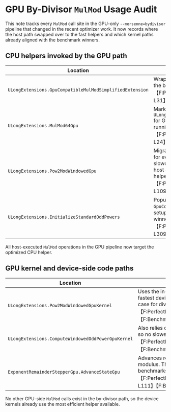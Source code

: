 # GPU By-Divisor `MulMod` Usage Audit

This note tracks every `MulMod` call site in the GPU-only `--mersenne=bydivisor` pipeline that changed in the recent optimizer work. It now records where the host path swapped over to the fast helpers and which kernel paths already aligned with the benchmark winners.

## CPU helpers invoked by the GPU path

| Location | Notes |
| --- | --- |
| `ULongExtensions.GpuCompatibleMulModSimplifiedExtension` | Wraps `GpuUInt128.MulModSimplified` so host code mirrors the benchmark winner without reimplementing GPU logic.【F:PerfectNumbers.Core/ULongExtensions.Gpu.cs†L23-L31】 |
| `ULongExtensions.MulMod64Gpu` | Marked obsolete; migrate to `ULongExtensions.GpuCompatibleMulModSimplifiedExtension` for GPU-compatible host code or `GpuUInt128.MulMod` when running inside kernels.【F:PerfectNumbers.Core/ULongExtensions.Gpu.cs†L17-L24】 |
| `ULongExtensions.Pow2ModWindowedGpu` | Migrated to call `GpuCompatibleMulModSimplifiedExtension` for every square and multiply, eliminating the 6–18× slowdown that the shim introduced while executing on the host and aligning host math with the new production helper.【F:PerfectNumbers.Core/ULongExtensions.Gpu.cs†L39-L109】 |
| `ULongExtensions.InitializeStandardOddPowers` | Populates the odd-power table through `GpuCompatibleMulModSimplifiedExtension`, so the host setup costs now match the GPU-compatible benchmark winner.【F:PerfectNumbers.Core/ULongExtensions.Gpu.cs†L286-L309】 |

All host-executed `MulMod` operations in the GPU pipeline now target the optimized CPU helper.

## GPU kernel and device-side code paths

| Location | Notes |
| --- | --- |
| `ULongExtensions.Pow2ModWindowedGpuKernel` | Uses the in-place `GpuUInt128.MulMod` helper, which benchmarks as the fastest device-compatible option when the modulus fits in 64 bits—the case for divisor scans.【F:PerfectNumbers.Core/ULongExtensions.Gpu.cs†L112-L149】【F:Benchmarks.txt†L604-L614】 |
| `ULongExtensions.ComputeWindowedOddPowerGpuKernel` | Also relies on the in-place helper while iterating the odd-power ladder, so no slower variants are in play.【F:PerfectNumbers.Core/ULongExtensions.Gpu.cs†L153-L181】【F:Benchmarks.txt†L604-L614】 |
| `ExponentRemainderStepperGpu.AdvanceStateGpu` | Advances residues via `_currentResidue.MulMod` with the cached modulus. This matches the in-place approach validated by the GPU benchmarks, so nothing to fix here.【F:PerfectNumbers.Core/Gpu/ExponentRemainderStepperGpu.cs†L99-L111】【F:Benchmarks.txt†L604-L614】 |

No other GPU-side `MulMod` calls exist in the by-divisor path, so the device kernels already use the most efficient helper available.
